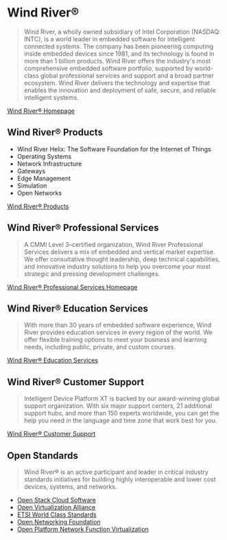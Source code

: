 Wind River®
==

> Wind River, a wholly owned subsidiary of Intel Corporation (NASDAQ: INTC), is a world leader in embedded software for intelligent connected systems. The company has been pioneering computing inside embedded devices since 1981, and its technology is found in more than 1 billion products. Wind River offers the industry's most comprehensive embedded software portfolio, supported by world-class global professional services and support and a broad partner ecosystem. Wind River delivers the technology and expertise that enables the innovation and deployment of safe, secure, and reliable intelligent systems. 

[Wind River® Homepage](http://www.windriver.com/)

## Wind River® Products

- Wind River Helix: The Software Foundation for 
the Internet of Things
- Operating Systems
- Network Infrastructure
- Gateways
- Edge Management
- Simulation
- Open Networks

[Wind River® Products](http://www.windriver.com/products/)

## Wind River® Professional Services

> A CMMI Level 3–certified organization, Wind River Professional Services delivers a mix of embedded and vertical market expertise. We offer consultative thought leadership, deep technical capabilities, and innovative industry solutions to help you overcome your most strategic and pressing development challenges.

[Wind River® Professional Services Homepage](http://www.windriver.com/services/)

## Wind River® Education Services

> With more than 30 years of embedded software experience, Wind River provides education services in every region of the world. We offer flexible training options to meet your business and learning needs, including public, private, and custom courses.

[Wind River® Education Services](http://www.windriver.com/education/)

## Wind River® Customer Support
 
> Intelligent Device Platform XT is backed by our award-winning global support organization. With six major support centers, 21 additional support hubs, and more than 150 experts worldwide, you can get the help you need in the language and time zone that work best for you. 

[Wind River® Customer Support](http://www.windriver.com/support/)

## Open Standards

> Wind River® is an active participant and leader in critical industry standards initiatives for building highly interoperable and lower cost devices, systems, and networks.

- [Open Stack Cloud Software](http://www.openstack.org/)
- [Open Virtualization Alliance](https://openvirtualizationalliance.org/)
- [ETSI World Class Standards](http://www.etsi.org/)
- [Open Networking Foundation](https://www.opennetworking.org/)
- [Open Platform Network Function Virtualization](https://www.opnfv.org/)